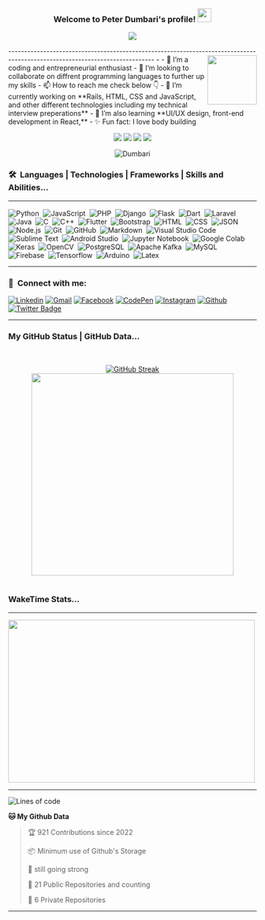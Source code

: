 <h3 align="center">
  Welcome to Peter Dumbari's profile!
  <img src="https://media.giphy.com/media/hvRJCLFzcasrR4ia7z/giphy.gif" width="28">
</h3>
<p align="center">
  <a href="https://github.com/Peter-Dumbari"><img src="https://readme-typing-svg.herokuapp.com?color=%2336BCF7&center=true&vCenter=true&lines=Hi+%2C+welcome+to+my+Github+page;I+am+Peter+Dumbari;A+Skill+Fullstack+Developer;Also+known+as+LIFESOFT;I+specilized+in+building+Web+Apps;using+Javascript+HTML+SASS+Ruby:Redux+ReactJS;You+are+free+to+go+through+my+projects🤗"></a>
</p>
----------------------------------------------------------------------------------------------------------------------------
- <img align='right' src="https://media.giphy.com/media/M9gbBd9nbDrOTu1Mqx/giphy.gif" width="100">
- 🌱 I’m a coding and entrepreneurial enthusiast
- 💞️ I’m looking to collaborate on diffrent programming languages to further up my skills
- 📫 How to reach me check below  👇
- 🔭 I’m currently working on **Rails, HTML, CSS and JavaScript, and other different technologies including my technical interview preperations**
 - 🌱 I’m also learning **UI/UX design, front-end development in React,**
 - ✨ Fun fact: I love body building
 
<p align="center">
   <img src="https://img.shields.io/badge/Coding-Enthusiast-darkblue" />
   <img src="https://img.shields.io/badge/Focus-Programming%20Languages-darkred" />
   <img src="https://img.shields.io/badge/Dedication-Make the world a better place%20-darkblue" />
  <img src="https://img.shields.io/badge/Coding Expetise-Skilled-darkred"
 </p>
 
 <p align="center"> <img src="https://komarev.com/ghpvc/?username=Peter-Dumbari&label=Profile%20views&color=00008B&style=flat" alt="Dumbari" />

 
 ###  🛠 &nbsp;Languages | Technologies | Frameworks | Skills and Abilities...<hr>
 
 ![Python](https://img.shields.io/badge/-Python-05122A?style=flat&logo=python)&nbsp;
![JavaScript](https://img.shields.io/badge/-JavaScript-05122A?style=flat&logo=javascript)&nbsp;
![PHP](https://img.shields.io/badge/-PHP-05122A?style=flat&logo=php&logoColor=777BB4)&nbsp;
![Django](https://img.shields.io/badge/-Django-05122A?style=flat&logo=django&logoColor=092E20)&nbsp;
![Flask](https://img.shields.io/badge/-Flask-05122A?style=flat&logo=flask)&nbsp;
![Dart](https://img.shields.io/badge/-Dart-05122A?style=flat&logo=dart&logoColor=1075C2)&nbsp;
![Laravel](https://img.shields.io/badge/-Laravel-05122A?style=flat&logo=laravel&logoColor=FF2D20)&nbsp;
![Java](https://img.shields.io/badge/-Java-05122A?style=flat&logo=Java&logoColor=FFA518)&nbsp;
![C](https://img.shields.io/badge/-C-05122A?style=flat&logo=C&logoColor=A8B9CC)&nbsp;
![C++](https://img.shields.io/badge/-C++-05122A?style=flat&logo=C%2B%2B&logoColor=00599C)&nbsp;
![Flutter](https://img.shields.io/badge/-Flutter-05122A?style=flat&logo=flutter&logoColor=02569B)&nbsp;
![Bootstrap](https://img.shields.io/badge/-Bootstrap-05122A?style=flat&logo=bootstrap&logoColor=563D7C)&nbsp;
![HTML](https://img.shields.io/badge/-HTML-05122A?style=flat&logo=HTML5)&nbsp;
![CSS](https://img.shields.io/badge/-CSS-05122A?style=flat&logo=CSS3&logoColor=1572B6)&nbsp;
![JSON](https://img.shields.io/badge/-JSON-05122A?style=flat&logo=json&logoColor=000000)&nbsp;
![Node.js](https://img.shields.io/badge/-Node.js-05122A?style=flat&logo=node.js&logoColor=339933)&nbsp;
![Git](https://img.shields.io/badge/-Git-05122A?style=flat&logo=git)&nbsp;
![GitHub](https://img.shields.io/badge/-GitHub-05122A?style=flat&logo=github)&nbsp;
![Markdown](https://img.shields.io/badge/-Markdown-05122A?style=flat&logo=markdown)&nbsp;
![Visual Studio Code](https://img.shields.io/badge/-Visual%20Studio%20Code-05122A?style=flat&logo=visual-studio-code&logoColor=007ACC)&nbsp;
![Sublime Text](https://img.shields.io/badge/-Sublime%20Text-05122A?style=flat&logo=sublime-text&logoColor=FF9800)&nbsp;
![Android Studio](https://img.shields.io/badge/-Android%20Studio-05122A?style=flat&logo=android-studio&logoColor=3DDC84)&nbsp;
![Jupyter Notebook](https://img.shields.io/badge/-Jupyter%20Notebook-05122A?style=flat&logo=jupyter&logoColor=F37626)&nbsp;
![Google Colab](https://img.shields.io/badge/-Google%20Colab-05122A?style=flat&logo=google-colab&logoColor=F9AB00)&nbsp;
![Keras](https://img.shields.io/badge/-Keras-05122A?style=flat&logo=keras&logoColor=D00000)&nbsp;
![OpenCV](https://img.shields.io/badge/-OpenCV-05122A?style=flat&logo=opencv&logoColor=5C3EE8)&nbsp;
![PostgreSQL](https://img.shields.io/badge/-PostgreSQL-05122A?style=flat&logo=postgresql&logoColor=336791)&nbsp;
![Apache Kafka](https://img.shields.io/badge/-Apache%20Kafka-05122A?style=flat&logo=apache-kafka&logoColor=231F20)&nbsp;
![MySQL](https://img.shields.io/badge/-MySQL-05122A?style=flat&logo=mysql&logoColor=4479A1)&nbsp;
![Firebase](https://img.shields.io/badge/-Firebase-05122A?style=flat&logo=firebase&logoColor=FFCA28)&nbsp;
![Tensorflow](https://img.shields.io/badge/-Tensorflow-05122A?style=flat&logo=tensorflow&logoColor=FF6F00)&nbsp;
![Arduino](https://img.shields.io/badge/-Arduino-05122A?style=flat&logo=arduino&logoColor=00979D)&nbsp;
![Latex](https://img.shields.io/badge/-Latex-05122A?style=flat&logo=latex&logoColor=008080)&nbsp;<hr>
 
### :link: &nbsp;Connect with me:

[![Linkedin](https://img.shields.io/badge/-Linkedin-blue?style=flat&logo=Linkedin&logoColor=white)](https://www.linkedin.com/in/peter-kinz-7aa419235/)
[![Gmail](https://img.shields.io/badge/-Gmail-c14438?style=flat&logo=Gmail&logoColor=white)](https://dummytwiz@gmail.com)
[![Facebook](https://img.shields.io/badge/-Facebook-c13584?style=flat&labelColor=c13584&logo=facebook&logoColor=white)](https://www.facebook.com/lazkidypee)
[![CodePen](https://img.shields.io/badge/-CodePen-black?style=flat&logo=CodePen&logoColor=white)](https:)
[![Instagram](https://img.shields.io/badge/-Instagram-c13584?style=flat&labelColor=c13584&logo=instagram&logoColor=white)](https://www.instagram.com/peterdumbarry/)
[![Github](https://img.shields.io/badge/-Github-black?style=flat&labelColor=black&logo=github&logoColor=white)](https://github.com/Peter-Dumbari)
[![Twitter Badge](https://img.shields.io/badge/-Twitter-1ca0f1?style=flat&labelColor=1ca0f1&logo=twitter&logoColor=white&link=https://twitter.com/peterdumbari)](https://twitter.com/peterdumbari)<hr>

### My GitHub Status | GitHub Data...

<table><br>
  <p align="center">
  <a href="https://git.io/streak-stats"><img src="http://github-readme-streak-stats.herokuapp.com?user=Peter-Dumbari" alt="GitHub Streak" /></a> <br>

   <img width="410" src="https://github-readme-stats.vercel.app/api/top-langs/?username=Peter-Dumbari&layout=compact&theme=gotham">
</p>
</table>

<h3>WakeTime Stats...</h3><hr>
<a target="_blank">
  <img align="center" height="330px" width="500px" src="https://wakatime.com/share/@JayantGoel001/d757c83d-c3a9-424e-86f1-ce88190c9840.svg" >
</a>
<hr>

![Lines of code](https://img.shields.io/badge/From%20Hello%20World%20I%27ve%20Written%20more%20than-5000%20lines%20of%20code-blue)

**🐱 My Github Data** 

> 🏆 921 Contributions since 2022
 > 
> 📦 Minimum use of Github's Storage 
 > 
> 💼 still going strong
 > 
> 📜 21 Public Repositories and counting
 > 
> 🔑 6 Private Repositories  
 >     
    
 <hr>




<!---
uno36/uno36 is a ✨ special ✨ repository because its `README.md` (this file) appears on your GitHub profile.
You can click the Preview link to take a look at your changes.
--->
